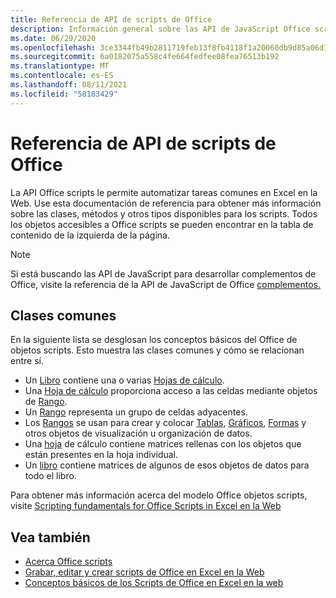 ```yaml
---
title: Referencia de API de scripts de Office
description: Información general sobre las API de JavaScript Office scripts.
ms.date: 06/29/2020
ms.openlocfilehash: 3ce3344fb49b2811719feb13f8fb4118f1a20060db9d85a06d1be939f22bf3c5
ms.sourcegitcommit: 6a0182075a558c4fe664fedfee08fea76513b192
ms.translationtype: MT
ms.contentlocale: es-ES
ms.lasthandoff: 08/11/2021
ms.locfileid: "58183429"
---
```

# <a name="office-scripts-api-reference"></a>Referencia de API de scripts de Office

La API Office scripts le permite automatizar tareas comunes en Excel en la Web. Use esta documentación de referencia para obtener más información sobre las clases, métodos y otros tipos disponibles para los scripts. Todos los objetos accesibles a Office scripts se pueden encontrar en la tabla de contenido de la izquierda de la página.

> [!NOTE]
> Si está buscando las API de JavaScript para desarrollar complementos de Office, visite la referencia de la API de JavaScript de Office [complementos.](/javascript/api/overview?view=excel-js-preview)

## <a name="common-classes"></a>Clases comunes

En la siguiente lista se desglosan los conceptos básicos del Office de objetos scripts. Esto muestra las clases comunes y cómo se relacionan entre sí.

- Un [Libro](/javascript/api/office-scripts/excelscript/excelscript.workbook) contiene una o varias [Hojas de cálculo](/javascript/api/office-scripts/excelscript/excelscript.worksheet).
- Una [Hoja de cálculo](/javascript/api/office-scripts/excelscript/excelscript.worksheet) proporciona acceso a las celdas mediante objetos de [Rango](/javascript/api/office-scripts/excelscript/excelscript.range).
- Un [Rango](/javascript/api/office-scripts/excelscript/excelscript.range) representa un grupo de celdas adyacentes.
- Los [Rangos](/javascript/api/office-scripts/excelscript/excelscript.range) se usan para crear y colocar [Tablas](/javascript/api/office-scripts/excelscript/excelscript.table), [Gráficos](/javascript/api/office-scripts/excelscript/excelscript.chart), [Formas](/javascript/api/office-scripts/excelscript/excelscript.shape) y otros objetos de visualización u organización de datos.
- Una [hoja](/javascript/api/office-scripts/excelscript/excelscript.worksheet) de cálculo contiene matrices rellenas con los objetos que están presentes en la hoja individual.
- Un [libro](/javascript/api/office-scripts/excelscript/excelscript.workbook) contiene matrices de algunos de esos objetos de datos para todo el libro.

Para obtener más información acerca del modelo Office objetos scripts, visite [Scripting fundamentals for Office Scripts in Excel en la Web](/office/dev/scripts/develop/scripting-fundamentals)

## <a name="see-also"></a>Vea también

- [Acerca Office scripts](/office/dev/scripts/overview/excel)
- [Grabar, editar y crear scripts de Office en Excel en la Web](/office/dev/scripts/tutorials/excel-tutorial)
- [Conceptos básicos de los Scripts de Office en Excel en la web](/office/dev/scripts/develop/scripting-fundamentals)
